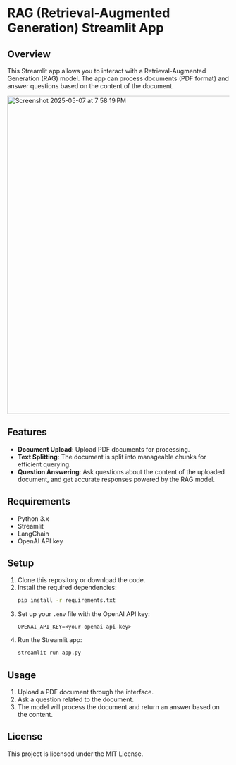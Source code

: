 # RAG (Retrieval-Augmented Generation) Streamlit App

## Overview
This Streamlit app allows you to interact with a Retrieval-Augmented Generation (RAG) model. The app can process documents (PDF format) and answer questions based on the content of the document.

<img width="721" alt="Screenshot 2025-05-07 at 7 58 19 PM" src="https://github.com/user-attachments/assets/23a86338-24c1-42ca-b638-06530feeccb1" />


## Features
- **Document Upload**: Upload PDF documents for processing.
- **Text Splitting**: The document is split into manageable chunks for efficient querying.
- **Question Answering**: Ask questions about the content of the uploaded document, and get accurate responses powered by the RAG model.

## Requirements
- Python 3.x
- Streamlit
- LangChain
- OpenAI API key

## Setup
1. Clone this repository or download the code.
2. Install the required dependencies:
   ```bash
   pip install -r requirements.txt
   ```
3. Set up your `.env` file with the OpenAI API key:
   ```
   OPENAI_API_KEY=<your-openai-api-key>
   ```
4. Run the Streamlit app:
   ```bash
   streamlit run app.py
   ```

## Usage
1. Upload a PDF document through the interface.
2. Ask a question related to the document.
3. The model will process the document and return an answer based on the content.

## License
This project is licensed under the MIT License.
